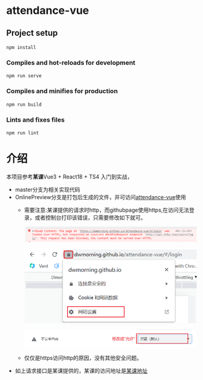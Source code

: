 # attendance-vue

## Project setup

```
npm install
```

### Compiles and hot-reloads for development

```
npm run serve
```

### Compiles and minifies for production

```
npm run build
```

### Lints and fixes files

```
npm run lint
```



# 介绍

本项目参考**某课**Vue3 + React18 + TS4 入门到实战，

- master分支为相关实现代码
- OnlinePreview分支是打包后生成的文件，并可访问[attendance-vue](https://dwmorning.github.io/attendance-vue)使用
  - 需要注意:某课提供的请求时http，而githubpage使用https,在访问无法登录，或者控制台打印该错误，只需要修改如下就可。

    ![1681270865509](image/README/1681270865509.png)

    ![1681270917720](image/README/1681270917720.png)

    ![1681270987842](image/README/1681270987842.png)
  - 仅仅是https访问http的原因，没有其他安全问题。
- 如上请求接口是某课提供的，某课的访问地址是[某课地址](http://vue.h5ke.top/login)
